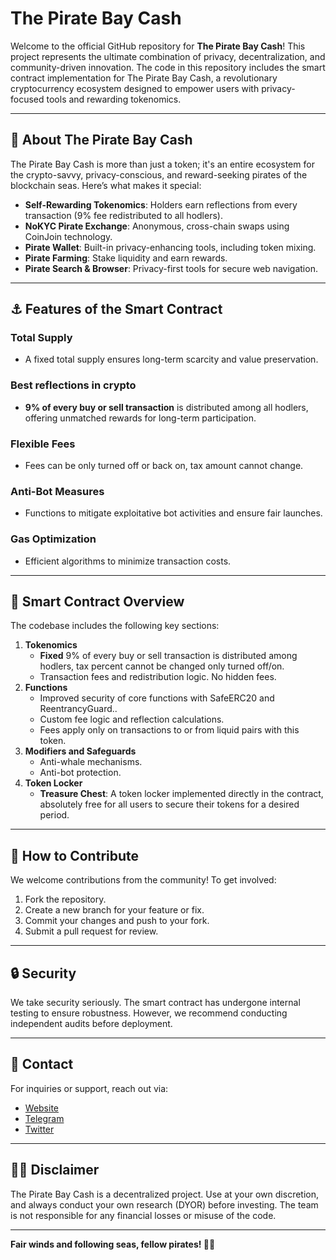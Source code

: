 # The Pirate Bay Cash

Welcome to the official GitHub repository for **The Pirate Bay Cash**! This project represents the ultimate combination of privacy, decentralization, and community-driven innovation. The code in this repository includes the smart contract implementation for The Pirate Bay Cash, a revolutionary cryptocurrency ecosystem designed to empower users with privacy-focused tools and rewarding tokenomics.

---

## 🌊 About The Pirate Bay Cash

The Pirate Bay Cash is more than just a token; it's an entire ecosystem for the crypto-savvy, privacy-conscious, and reward-seeking pirates of the blockchain seas. Here’s what makes it special:

- **Self-Rewarding Tokenomics**: Holders earn reflections from every transaction (9% fee redistributed to all hodlers).
- **NoKYC Pirate Exchange**: Anonymous, cross-chain swaps using CoinJoin technology.
- **Pirate Wallet**: Built-in privacy-enhancing tools, including token mixing.
- **Pirate Farming**: Stake liquidity and earn rewards.
- **Pirate Search & Browser**: Privacy-first tools for secure web navigation.

---

## ⚓ Features of the Smart Contract

### Total Supply

- A fixed total supply ensures long-term scarcity and value preservation.

### Best reflections in crypto

- **9% of every buy or sell transaction** is distributed among all hodlers, offering unmatched rewards for long-term participation.

### Flexible Fees

- Fees can be only turned off or back on, tax amount cannot change.

### Anti-Bot Measures

- Functions to mitigate exploitative bot activities and ensure fair launches.

### Gas Optimization

- Efficient algorithms to minimize transaction costs.

---

## 📜 Smart Contract Overview

The codebase includes the following key sections:

1. **Tokenomics**
    - **Fixed** 9% of every buy or sell transaction is distributed among hodlers, tax percent cannot be changed only turned off/on.
    - Transaction fees and redistribution logic. No hidden fees.
2. **Functions**
    - Improved security of core functions with SafeERC20 and ReentrancyGuard..
    - Custom fee logic and reflection calculations.
    - Fees apply only on transactions to or from liquid pairs with this token.
3. **Modifiers and Safeguards**
    - Anti-whale mechanisms.
    - Anti-bot protection.
4. **Token Locker**
    - **Treasure Chest**: A token locker implemented directly in the contract, absolutely free for all users to secure their tokens for a desired period.

---

## 🚀 How to Contribute

We welcome contributions from the community! To get involved:

1. Fork the repository.
2. Create a new branch for your feature or fix.
3. Commit your changes and push to your fork.
4. Submit a pull request for review.

---

## 🔒 Security

We take security seriously. The smart contract has undergone internal testing to ensure robustness. However, we recommend conducting independent audits before deployment.

---

## 📧 Contact

For inquiries or support, reach out via:

- [Website](https://piratebay.cash/)
- [Telegram](https://t.me/Abandoned_pirate_ship)
- [Twitter](https://twitter.com/PirateBayCash)

---

## 🏴‍☠️ Disclaimer

The Pirate Bay Cash is a decentralized project. Use at your own discretion, and always conduct your own research (DYOR) before investing. The team is not responsible for any financial losses or misuse of the code.

---

**Fair winds and following seas, fellow pirates! 🏴‍☠️**
